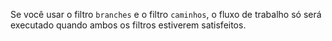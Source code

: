Se você usar o filtro `branches` e o filtro `caminhos`, o fluxo de trabalho só será executado quando ambos os filtros estiverem satisfeitos.
